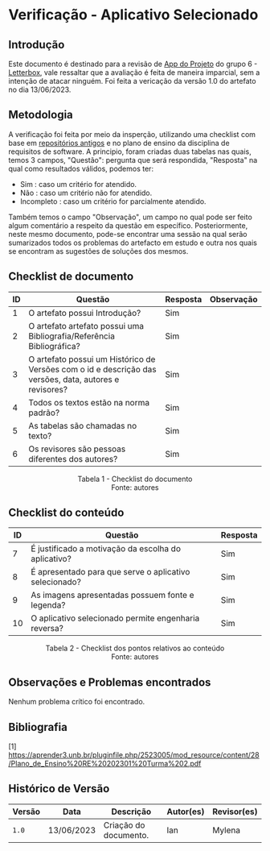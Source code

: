 # Verificação - Aplicativo Selecionado

## Introdução
Este documento é destinado para a revisão de [App do Projeto](https://requisitos-de-software.github.io/2023.1-Letterboxd/Planejamento/app/) do grupo 6 - [Letterbox](https://github.com/Requisitos-de-Software/2023.1-Letterboxd), vale ressaltar que a avaliação é feita de maneira imparcial, sem a intenção de atacar ninguém. Foi feita a vericação da versão 1.0 do artefato no dia 13/06/2023.

## Metodologia

A verificação foi feita por meio da insperção, utilizando uma checklist com base em [repositórios antigos](https://github.com/Requisitos-de-Software) e no plano de ensino da disciplina de requisitos de software. A principio, foram criadas duas tabelas nas quais, temos 3 campos, "Questão": pergunta que será respondida, "Resposta" na qual como resultados válidos, podemos ter: 

- Sim : caso um critério for atendido.
- Não : caso um critério não for atendido.
- Incompleto : caso um critério for parcialmente atendido.

Também temos o campo "Observação", um campo no qual pode ser feito algum comentário a respeito da questão em específico. Posteriormente, neste mesmo documento, pode-se encontrar uma sessão na qual serão sumarizados todos os problemas do artefacto em estudo e outra nos quais se encontram as sugestões de soluções dos mesmos.

## Checklist de documento
|ID|Questão|Resposta|Observação|
|--|-------|--------|----------|
| 1 |O artefato possui Introdução?                                                                              |  Sim   |          |
|2|O artefato artefato possui uma Bibliografia/Referência Bibliográfica?                                        |  Sim   |          |
|3|O artefato possui um Histórico de Versões com o id e descrição das versões, data, autores e revisores?       |  Sim   |          |
|4|Todos os textos estão na norma padrão?                                                                       |  Sim   |          |
|5|As tabelas são chamadas no texto?                                                                            |  Sim   |          |
|6|Os revisores são pessoas diferentes dos autores?                                                             |  Sim   |          |

<p align="center"> Tabela 1 - Checklist do documento <br> Fonte: autores </p>

## Checklist do conteúdo
| ID|Questão|Resposta|
|------|-------|--------|
|7|É justificado a motivação da escolha do aplicativo?|Sim|
|8|É apresentado para que serve o aplicativo selecionado?|Sim|
|9|As imagens apresentadas possuem fonte e legenda?|Sim|
|10|O aplicativo selecionado permite engenharia reversa?|Sim|


<p align="center"> Tabela 2 - Checklist dos pontos relativos ao conteúdo <br> Fonte: autores </p>


## Observações e Problemas encontrados

Nenhum problema crítico foi encontrado.

## Bibliografia
[1] https://aprender3.unb.br/pluginfile.php/2523005/mod_resource/content/28/Plano_de_Ensino%20RE%20202301%20Turma%202.pdf 

## Histórico de Versão

| Versão | Data          | Descrição                          | Autor(es)     |  Revisor(es)  |
| ------ | ------------- | ---------------------------------- | ------------- | ------------- |
| `1.0`  | 13/06/2023    | Criação do documento.              | Ian          | Mylena|

